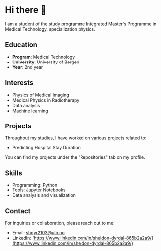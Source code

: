 # Hi there 👋
I am a student of the study programme Integrated Master's Programme in Medical Technology,
specialization physics.

## Education

- **Program**: Medical Technology
- **University**: University of Bergen
- **Year**: 2nd year

## Interests

- Physics of Medical Imaging
- Medical Physics in Radiotherapy
- Data analysis
- Machine learning

## Projects

Throughout my studies, I have worked on various projects related to:

- Predicting Hospital Stay Duration

You can find my projects under the "Repositories" tab on my profile.

## Skills

- Programming: Python
- Tools: Jupyter Notebooks
- Data analysis and visualization

## Contact

For inquiries or collaboration, please reach out to me:

- Email: shdyr2103@uib.no
- LinkedIn: [https://www.linkedin.com/in/sheldon-dyrdal-865b2a2a9/](https://www.linkedin.com/in/sheldon-dyrdal-865b2a2a9/)

<!--
**sheldondyrdal/sheldondyrdal** is a ✨ _special_ ✨ repository because its `README.md` (this file) appears on your GitHub profile.

Here are some ideas to get you started:

- 🔭 I’m currently working on ...
- 🌱 I’m currently learning ...
- 👯 I’m looking to collaborate on ...
- 🤔 I’m looking for help with ...
- 💬 Ask me about ...
- 📫 How to reach me: ...
- 😄 Pronouns: ...
- ⚡ Fun fact: ...
-->
